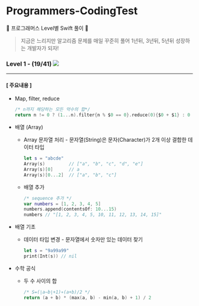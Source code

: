 # Programmers-CodingTest
🐢 프로그래머스 Level별 Swift 풀이 🚀

>지금은 느리지만 알고리즘 문제를 매일 꾸준히 풀어 1년뒤, 3년뒤, 5년뒤 성장하는 개발자가 되자!



### Level 1 - (19/41) ![](https://us-central1-progress-markdown.cloudfunctions.net/progress/46)

---

#### [ 주요내용 ]

- Map, filter, reduce 

  ```swift
  /* n까지 해당하는 모든 약수의 합*/
  return n != 0 ? (1...n).filter{n % $0 == 0}.reduce(0){$0 + $1} : 0
  ```

  

- 배열 (Array)

  - Array 문자열 처리 - 문자열(String)은  문자(Character)가 2개 이상 결합한 데이터 타입 

    ```swift
    let s = "abcde"
    Array(s)         // ["a", "b", "c", "d", "e"]
    Array(s)[0]      // a
    Array(s)[0...2]  // ["a", "b", "c"]
    ```

  - 배열 추가

    ```swift
    /* sequence 추가 */
    var numbers = [1, 2, 3, 4, 5]
    numbers.append(contentsOf: 10...15) 
    numbers // "[1, 2, 3, 4, 5, 10, 11, 12, 13, 14, 15]"
    ```

    

- 배열 기초 

  - 데이터 타입 변경 - 문자열에서 숫자만 있는 데이터 찾기

    ```swift
    let s = "9a99a99"
    print(Int(s)) // nil
    ```

    

- 수학 공식

  - 두 수 사이의 합

    ```swift
    /* S=(∣a−b∣+1)∗(a+b)/2 */
    return (a + b) * (max(a, b) - min(a, b) + 1) / 2
    ```

    

  

